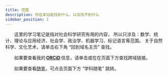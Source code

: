 ```yaml
---
title: 范围
description: 你在本站能找到什么，以及找不到什么
sidebar_position: 1
---
```

&#8195;&#8195;这里的学习笔记是指对社会科学研究有用的内容，
所以只涉及：数学、统计、理论与应用经济、社会学、政治学、机器学习、标记语言等范围。
关于自然科学、文化艺术，请单击右下角 “回到域名主页” 查找。

&#8195;&#8195;如果要查看我的&thinsp;**[ORCiD](https://orcid.org/0009-0005-7502-6576)**&thinsp;信息，请单击或在在页面下方查找跨域链接。

&#8195;&#8195;如果要查看[随笔](https://academic.pengxianzhe.org/blog)，可点击页面下方 “学科随笔” 跳转。